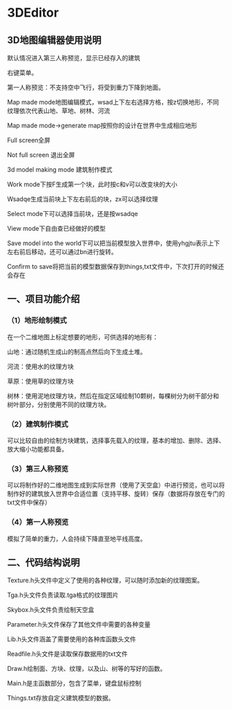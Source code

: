 # 3DEditor

## 3D地图编辑器使用说明

默认情况进入第三人称预览，显示已经存入的建筑

右键菜单。

第一人称预览：不支持空中飞行，将受到重力下降到地面。

Map made mode地图编辑模式，wsad上下左右选择方格，按z切换地形，不同纹理依次代表山地、草地、树林、河流

Map made mode->generate map按照你的设计在世界中生成相应地形

Full screen全屏

Not full screen 退出全屏

3d model making mode 建筑制作模式

Work mode下按F生成第一个块，此时按c和v可以改变块的大小

Wsadqe生成当前块上下左右前后的块，zx可以选择纹理

Select mode下可以选择当前块，还是按wsadqe

View mode下自由查已经做好的模型

Save model into the world下可以把当前模型放入世界中，使用yhgjtu表示上下左右前后移动，还可以通过bn进行旋转。

Confirm to save将把当前的模型数据保存到things,txt文件中，下次打开的时候还会存在

## 一、项目功能介绍

### （1）地形绘制模式

在一个二维地图上标定想要的地形，可供选择的地形有：

山地：通过随机生成山的制高点然后向下生成土堆。

河流：使用水的纹理方块

草原：使用草的纹理方块

树林：使用泥地纹理方块，然后在指定区域绘制10颗树，每棵树分为树干部分和树叶部分，分别使用不同的纹理方块。

### （2）建筑制作模式

可以比较自由的绘制方块建筑，选择事先载入的纹理，基本的增加、删除、选择、放大缩小功能都具备。

### （3）第三人称预览

可以将制作好的二维地图生成到实际世界（使用了天空盒）中进行预览，也可以将制作好的建筑放入世界中合适位置（支持平移、旋转）保存（数据将存放在专门的txt文件中保存）

### （4）第一人称预览

模拟了简单的重力，人会持续下降直至地平线高度。

## 二、代码结构说明

Texture.h头文件中定义了使用的各种纹理，可以随时添加新的纹理图案。

Tga.h头文件负责读取.tga格式的纹理图片

Skybox.h头文件负责绘制天空盒

Parameter.h头文件保存了其他文件中需要的各种变量

Lib.h头文件涵盖了需要使用的各种库函数头文件

Readfile.h头文件是读取保存数据用的txt文件

Draw.h绘制面、方块、纹理，以及山、树等的写好的函数。

Main.h是主函数部分，包含了菜单，键盘鼠标控制

Things.txt存放自定义建筑模型的数据。
